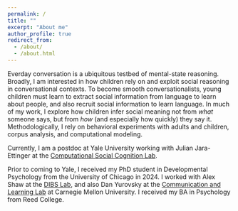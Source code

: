 ```yaml
---
permalink: /
title: ""
excerpt: "About me"
author_profile: true
redirect_from: 
  - /about/
  - /about.html
---
```


Everday conversation is a ubiquitous testbed of mental-state reasoning. Broadly, I am interested in how children rely on and exploit social reasoning in conversational contexts. To become smooth conversationalists, young children must learn to extract social information from language to learn about people, and also recruit social information to learn language. In much of my work, I explore how children infer social meaning not from *what* someone says, but from *how* (and especially how quickly) they say it. Methodologically, I rely on behavioral experiments with adults and children, corpus analysis, and computational modeling.

Currently, I am a postdoc at Yale University working with Julian Jara-Ettinger at the [Computational Social Cognition Lab](https://compdevlab.yale.edu/).

Prior to coming to Yale, I received my PhD student in Developmental Psychology from the University of Chicago in 2024. I worked with Alex Shaw at the [DIBS Lab](https://www.dibslab.uchicago.edu/), and also Dan Yurovsky at the [Communication and Learning Lab](https://callab.uchicago.edu/) at Carnegie Mellon University. I received my BA in Psychology from Reed College.

<!--- Prior to coming to the University of Chicago, I worked with [Claire Hughes](https://www.cfr.cam.ac.uk/directory/ClaireHughes) at the University of Cambridge and [Jennifer Henderlong Corpus](https://www.reed.edu/psychology/faculty/corpus.html) at Reed College. -->

<!--- Broadly, I am interested in the intersection between language and social cognition across development. My current work explores the language cues that children use to infer others' mental-states, as well as how children adapt their language to a listener's mental-state. Methodologically, I rely on behavioral experiments with adults and children, corpus analysis, and computational modeling. -->